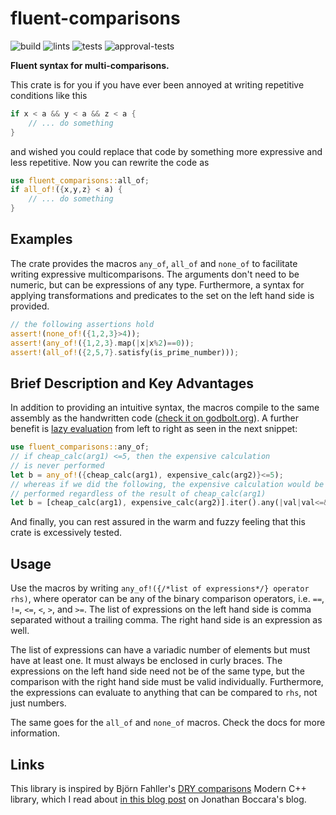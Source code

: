 # fluent-comparisons
![build](https://github.com/geo-ant/fluent-comparisons/workflows/build/badge.svg?branch=main)
![lints](https://github.com/geo-ant/fluent-comparisons/workflows/lints/badge.svg?branch=main)
![tests](https://github.com/geo-ant/fluent-comparisons/workflows/tests/badge.svg?branch=main)
![approval-tests](https://github.com/geo-ant/fluent-comparisons/workflows/approval-tests/badge.svg?branch=main)

**Fluent syntax for multi-comparisons.**

This crate is for you if you have ever been annoyed at writing repetitive conditions like this
```rust
if x < a && y < a && z < a {
    // ... do something
}
```
and wished you could replace that code by something more expressive and less repetitive. Now you can rewrite the code as
```rust
use fluent_comparisons::all_of;
if all_of!({x,y,z} < a) {
    // ... do something
}
```

## Examples
The crate provides the macros `any_of`, `all_of` and `none_of` to facilitate writing expressive multicomparisons. The arguments
don't need to be numeric, but can be expressions of any type. Furthermore, a syntax for applying transformations and predicates to the set
on the left hand side is provided.
```rust
// the following assertions hold
assert!(none_of!({1,2,3}>4));
assert!(any_of!({1,2,3}.map(|x|x%2)==0));
assert!(all_of!({2,5,7}.satisfy(is_prime_number)));
```

## Brief Description and Key Advantages
In addition to providing an intuitive syntax, the macros compile to the same assembly as 
the handwritten code ([check it on godbolt.org](https://godbolt.org/z/M3494a6Mc)). 
A further benefit is [lazy evaluation](https://doc.rust-lang.org/reference/expressions/operator-expr.html#lazy-boolean-operators) from
left to right as seen in the next snippet:
```rust
use fluent_comparisons::any_of;
// if cheap_calc(arg1) <=5, then the expensive calculation
// is never performed
let b = any_of!({cheap_calc(arg1), expensive_calc(arg2)}<=5);
// whereas if we did the following, the expensive calculation would be
// performed regardless of the result of cheap_calc(arg1)
let b = [cheap_calc(arg1), expensive_calc(arg2)].iter().any(|val|val<=&5);
```

And finally, you can rest assured in the warm and fuzzy feeling that this crate is excessively tested.

## Usage

Use the macros by writing `any_of!({/*list of expressions*/} operator rhs)`, 
where operator can be any of the binary comparison operators, 
i.e. `==`, `!=`, `<=`, `<`, `>`, and `>=`. The list of expressions on the left hand side 
is comma separated without a trailing comma. The right hand side is an expression as well.

The list of expressions can have a variadic number of elements but must have at least one.
It must always be enclosed in curly braces. The expressions on the left hand side need not be 
of the same type, but the comparison with the right hand side must be valid individually. 
Furthermore, the expressions can evaluate to anything that can be compared to `rhs`, not just numbers. 

The same goes for the `all_of` and `none_of` macros. Check the docs for more information.

## Links

This library is inspired by Björn Fahller's [DRY comparisons](https://github.com/rollbear/dry-comparisons) Modern C++ library, which I read about [in this blog post](https://www.fluentcpp.com/2020/01/03/dry-comparisons-a-c-library-to-shorten-redundant-if-statements/) on Jonathan Boccara's blog.